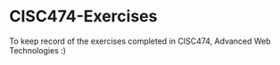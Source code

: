 # CISC474-Exercises

To keep record of the exercises completed in CISC474, Advanced Web Technologies :) 
